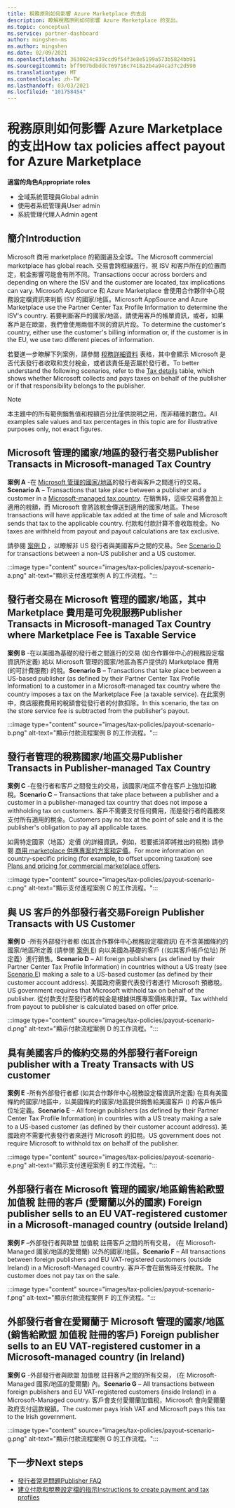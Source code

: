 ```yaml
---
title: 稅務原則如何影響 Azure Marketplace 的支出
description: 瞭解稅務原則如何影響 Azure Marketplace 的支出。
ms.topic: conceptual
ms.service: partner-dashboard
author: mingshen-ms
ms.author: mingshen
ms.date: 02/09/2021
ms.openlocfilehash: 3630824c839ccd9f54f3e8e5199a573b5824bb91
ms.sourcegitcommit: bff907bdbddc769716c7418a2b4a94ca37c2d590
ms.translationtype: MT
ms.contentlocale: zh-TW
ms.lasthandoff: 03/03/2021
ms.locfileid: "101758454"
---
```

# <a name="how-tax-policies-affect-payout-for-azure-marketplace"></a><span data-ttu-id="57f55-103">稅務原則如何影響 Azure Marketplace 的支出</span><span class="sxs-lookup"><span data-stu-id="57f55-103">How tax policies affect payout for Azure Marketplace</span></span>

<span data-ttu-id="57f55-104">**適當的角色**</span><span class="sxs-lookup"><span data-stu-id="57f55-104">**Appropriate roles**</span></span>
-    <span data-ttu-id="57f55-105">全域系統管理員</span><span class="sxs-lookup"><span data-stu-id="57f55-105">Global admin</span></span>
-    <span data-ttu-id="57f55-106">使用者系統管理員</span><span class="sxs-lookup"><span data-stu-id="57f55-106">User admin</span></span>
-    <span data-ttu-id="57f55-107">系統管理代理人</span><span class="sxs-lookup"><span data-stu-id="57f55-107">Admin agent</span></span>

## <a name="introduction"></a><span data-ttu-id="57f55-108">簡介</span><span class="sxs-lookup"><span data-stu-id="57f55-108">Introduction</span></span>

<span data-ttu-id="57f55-109">Microsoft 商用 marketplace 的範圍遍及全球。</span><span class="sxs-lookup"><span data-stu-id="57f55-109">The Microsoft commercial marketplace has global reach.</span></span> <span data-ttu-id="57f55-110">交易會跨框線進行，視 ISV 和客戶所在的位置而定，稅金影響可能會有所不同。</span><span class="sxs-lookup"><span data-stu-id="57f55-110">Transactions occur across borders and depending on where the ISV and the customer are located, tax implications can vary.</span></span> <span data-ttu-id="57f55-111">Microsoft AppSource 和 Azure Marketplace 會使用合作夥伴中心稅務設定檔資訊來判斷 ISV 的國家/地區。</span><span class="sxs-lookup"><span data-stu-id="57f55-111">Microsoft AppSource and Azure Marketplace use the Partner Center Tax Profile Information to determine the ISV's country.</span></span> <span data-ttu-id="57f55-112">若要判斷客戶的國家/地區，請使用客戶的帳單資訊，或者，如果客戶是在歐盟，我們會使用兩個不同的資訊片段。</span><span class="sxs-lookup"><span data-stu-id="57f55-112">To determine the customer's country, either use the customer's billing information or, if the customer is in the EU, we use two different pieces of information.</span></span>

<span data-ttu-id="57f55-113">若要進一步瞭解下列案例，請參閱 [稅務詳細資料](tax-details-marketplace.md) 表格，其中會顯示 Microsoft 是否代表發行者收取和支付稅金，或者該責任是否屬於發行者。</span><span class="sxs-lookup"><span data-stu-id="57f55-113">To better understand the following scenarios, refer to the [Tax details](tax-details-marketplace.md) table, which shows whether Microsoft collects and pays taxes on behalf of the publisher or if that responsibility belongs to the publisher.</span></span>

> [!NOTE]
> <span data-ttu-id="57f55-114">本主題中的所有範例銷售值和稅額百分比僅供說明之用，而非精確的數位。</span><span class="sxs-lookup"><span data-stu-id="57f55-114">All examples sale values and tax percentages in this topic are for illustrative purposes only, not exact figures.</span></span>

## <a name="publisher-transacts-in-microsoft-managed-tax-country"></a><span data-ttu-id="57f55-115">Microsoft 管理的國家/地區的發行者交易</span><span class="sxs-lookup"><span data-stu-id="57f55-115">Publisher Transacts in Microsoft-managed Tax Country</span></span>

<span data-ttu-id="57f55-116">**案例 A** -在 [Microsoft 管理的國家/地區](tax-details-marketplace.md#microsoft-managed-countries)的發行者與客戶之間進行的交易。</span><span class="sxs-lookup"><span data-stu-id="57f55-116">**Scenario A** – Transactions that take place between a publisher and a customer in a [Microsoft-managed tax country](tax-details-marketplace.md#microsoft-managed-countries).</span></span> <span data-ttu-id="57f55-117">在銷售時，這些交易將會加上適用的稅額，而 Microsoft 會將該稅金傳送到適用的國家/地區。</span><span class="sxs-lookup"><span data-stu-id="57f55-117">These transactions will have applicable tax added at the time of sale and Microsoft sends that tax to the applicable country.</span></span> <span data-ttu-id="57f55-118">付款和付款計算不會收取稅金。</span><span class="sxs-lookup"><span data-stu-id="57f55-118">No taxes are withheld from payout and payout calculations are tax exclusive.</span></span>

<span data-ttu-id="57f55-119">請參閱 [案例 D](#foreign-publisher-transacts-with-us-customer) ，以瞭解非 US 發行者與美國客戶之間的交易。</span><span class="sxs-lookup"><span data-stu-id="57f55-119">See [Scenario D](#foreign-publisher-transacts-with-us-customer) for transactions between a non-US publisher and a US customer.</span></span>

:::image type="content" source="images/tax-policies/payout-scenario-a.png" alt-text="顯示支付進程案例 A 的工作流程。":::

## <a name="publisher-transacts-in-microsoft-managed-tax-country-where-marketplace-fee-is-taxable-service"></a><span data-ttu-id="57f55-121">發行者交易在 Microsoft 管理的國家/地區，其中 Marketplace 費用是可免稅服務</span><span class="sxs-lookup"><span data-stu-id="57f55-121">Publisher Transacts in Microsoft-managed Tax Country where Marketplace Fee is Taxable Service</span></span>

<span data-ttu-id="57f55-122">**案例 B** -在以美國為基礎的發行者之間進行的交易 (如合作夥伴中心的稅務設定檔資訊所定義) 給以 Microsoft 管理的國家/地區為客戶提供的 Marketplace 費用 (的可計費服務) 的稅。</span><span class="sxs-lookup"><span data-stu-id="57f55-122">**Scenario B** – Transactions that take place between a US-based publisher (as defined by their Partner Center Tax Profile Information) to a customer in a Microsoft-managed tax country where the country imposes a tax on the Marketplace Fee (a taxable service).</span></span> <span data-ttu-id="57f55-123">在此案例中，商店服務費用的稅額會從發行者的付款扣除。</span><span class="sxs-lookup"><span data-stu-id="57f55-123">In this scenario, the tax on the store service fee is subtracted from the publisher's payout.</span></span>

:::image type="content" source="images/tax-policies/payout-scenario-b.png" alt-text="顯示付款流程案例 B 的工作流程。":::

## <a name="publisher-transacts-in-publisher-managed-tax-country"></a><span data-ttu-id="57f55-125">發行者管理的稅務國家/地區交易</span><span class="sxs-lookup"><span data-stu-id="57f55-125">Publisher Transacts in Publisher-managed Tax Country</span></span>

<span data-ttu-id="57f55-126">**案例 C** -在發行者和客戶之間發生的交易，該國家/地區不會在客戶上強加扣繳稅。</span><span class="sxs-lookup"><span data-stu-id="57f55-126">**Scenario C** – Transactions that take place between a publisher and a customer in a publisher-managed tax country that does not impose a withholding tax on customers.</span></span> <span data-ttu-id="57f55-127">客戶不需要支付任何費用，而是發行者的義務來支付所有適用的稅金。</span><span class="sxs-lookup"><span data-stu-id="57f55-127">Customers pay no tax at the point of sale and it is the publisher's obligation to pay all applicable taxes.</span></span>

<span data-ttu-id="57f55-128">如需特定國家（地區）定價 (的詳細資訊，例如，若要抵消即將推出的稅務) 請參閱 [商用 marketplace 供應專案的方案和定價](https://docs.microsoft.com/azure/marketplace/plans-pricing#custom-prices)。</span><span class="sxs-lookup"><span data-stu-id="57f55-128">For more information on country-specific pricing (for example, to offset upcoming taxation) see [Plans and pricing for commercial marketplace offers](https://docs.microsoft.com/azure/marketplace/plans-pricing#custom-prices).</span></span>

:::image type="content" source="images/tax-policies/payout-scenario-c.png" alt-text="顯示支付進程案例 C 的工作流程。":::

## <a name="foreign-publisher-transacts-with-us-customer"></a><span data-ttu-id="57f55-130">與 US 客戶的外部發行者交易</span><span class="sxs-lookup"><span data-stu-id="57f55-130">Foreign Publisher Transacts with US Customer</span></span>

<span data-ttu-id="57f55-131">**案例 D** -所有外部發行者都 (如其合作夥伴中心稅務設定檔資訊) 在不含美國條約的國家/地區所定義 (請參閱 [案例 E](#foreign-publisher-with-a-treaty-transacts-with-us-customer)) 向以美國為基礎的客戶 (（如其客戶帳戶位址) 所定義）進行銷售。</span><span class="sxs-lookup"><span data-stu-id="57f55-131">**Scenario D** – All foreign publishers (as defined by their Partner Center Tax Profile Information) in countries without a US treaty (see [Scenario E](#foreign-publisher-with-a-treaty-transacts-with-us-customer)) making a sale to a US-based customer (as defined by their customer account address).</span></span> <span data-ttu-id="57f55-132">美國政府需要代表發行者進行 Microsoft 預繳稅。</span><span class="sxs-lookup"><span data-stu-id="57f55-132">US government requires that Microsoft withhold tax on behalf of the publisher.</span></span> <span data-ttu-id="57f55-133">從付款支付至發行者的稅金是根據供應專案價格來計算。</span><span class="sxs-lookup"><span data-stu-id="57f55-133">Tax withheld from payout to publisher is calculated based on offer price.</span></span>

:::image type="content" source="images/tax-policies/payout-scenario-d.png" alt-text="顯示付款流程案例 D 的工作流程。":::

## <a name="foreign-publisher-with-a-treaty-transacts-with-us-customer"></a><span data-ttu-id="57f55-135">具有美國客戶的條約交易的外部發行者</span><span class="sxs-lookup"><span data-stu-id="57f55-135">Foreign publisher with a Treaty Transacts with US customer</span></span>

<span data-ttu-id="57f55-136">**案例 E** -所有外部發行者都 (如其合作夥伴中心稅務設定檔資訊所定義) 在具有美國條約的國家/地區中，以美國條約的國家/地區提供銷售給美國客戶 () 的客戶帳戶位址定義。</span><span class="sxs-lookup"><span data-stu-id="57f55-136">**Scenario E** – All foreign publishers (as defined by their Partner Center Tax Profile Information) in countries with a US treaty making a sale to a US-based customer (as defined by their customer account address).</span></span> <span data-ttu-id="57f55-137">美國政府不需要代表發行者來進行 Microsoft 的扣稅。</span><span class="sxs-lookup"><span data-stu-id="57f55-137">US government does not require Microsoft to withhold tax on behalf of the publisher.</span></span>

:::image type="content" source="images/tax-policies/payout-scenario-e.png" alt-text="顯示支付進程案例 E 的工作流程。":::

## <a name="foreign-publisher-sells-to-an-eu-vat-registered-customer-in-a-microsoft-managed-country-outside-ireland"></a><span data-ttu-id="57f55-139">外部發行者在 Microsoft 管理的國家/地區銷售給歐盟 加值稅 註冊的客戶 (愛爾蘭以外的國家) </span><span class="sxs-lookup"><span data-stu-id="57f55-139">Foreign publisher sells to an EU VAT-registered customer in a Microsoft-managed country (outside Ireland)</span></span>

<span data-ttu-id="57f55-140">**案例 F** –外部發行者與歐盟 加值稅 註冊客戶之間的所有交易， (在 Microsoft-Managed 國家/地區的愛爾蘭) 以外的國家/地區。</span><span class="sxs-lookup"><span data-stu-id="57f55-140">**Scenario F** – All transactions between foreign publishers and EU VAT-registered customers (outside Ireland) in a Microsoft-Managed country.</span></span> <span data-ttu-id="57f55-141">客戶不會在銷售時支付稅款。</span><span class="sxs-lookup"><span data-stu-id="57f55-141">The customer does not pay tax on the sale.</span></span>

:::image type="content" source="images/tax-policies/payout-scenario-f.png" alt-text="顯示付款流程案例 F 的工作流程。":::

## <a name="foreign-publisher-sells-to-an-eu-vat-registered-customer-in-a-microsoft-managed-country-in-ireland"></a><span data-ttu-id="57f55-143">外部發行者會在愛爾蘭于 Microsoft 管理的國家/地區 (銷售給歐盟 加值稅 註冊的客戶) </span><span class="sxs-lookup"><span data-stu-id="57f55-143">Foreign publisher sells to an EU VAT-registered customer in a Microsoft-managed country (in Ireland)</span></span>

<span data-ttu-id="57f55-144">**案例 G** -外部發行者與歐盟 加值稅 註冊客戶之間的所有交易， (在 Microsoft-Managed 國家/地區的愛爾蘭) 內。</span><span class="sxs-lookup"><span data-stu-id="57f55-144">**Scenario G** – All transactions between foreign publishers and EU VAT-registered customers (inside Ireland) in a Microsoft-Managed country.</span></span> <span data-ttu-id="57f55-145">客戶會支付愛爾蘭加值稅，Microsoft 會向愛爾蘭政府支付這款稅額。</span><span class="sxs-lookup"><span data-stu-id="57f55-145">The customer pays Irish VAT and Microsoft pays this tax to the Irish government.</span></span>

:::image type="content" source="images/tax-policies/payout-scenario-g.png" alt-text="顯示付款流程案例 G 的工作流程。":::

## <a name="next-steps"></a><span data-ttu-id="57f55-147">下一步</span><span class="sxs-lookup"><span data-stu-id="57f55-147">Next steps</span></span>

- [<span data-ttu-id="57f55-148">發行者常見問題</span><span class="sxs-lookup"><span data-stu-id="57f55-148">Publisher FAQ</span></span>](https://docs.microsoft.com/azure/marketplace/marketplace-faq-publisher-guide)
- [<span data-ttu-id="57f55-149">建立付款和稅務設定檔的指示</span><span class="sxs-lookup"><span data-stu-id="57f55-149">Instructions to create payment and tax profiles</span></span>](https://docs.microsoft.com/partner-center/set-up-your-payout-account?context=/azure/marketplace/context/context#create-a-payment-profile)
